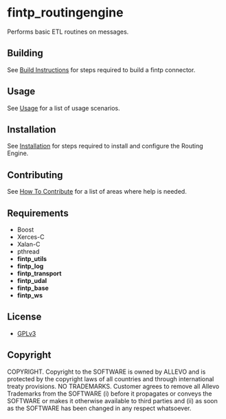 fintp_routingengine
===================

Performs basic ETL routines on messages.

Building
-----
See [Build Instructions](https://github.com/FinTP/fintp_routingengine/wiki/Build-instructions) for steps required to build a fintp connector.

Usage
-----
See [Usage](https://github.com/FinTP/fintp_routingengine/wiki/Usage) for a list of usage scenarios.

Installation
-----
See [Installation](https://github.com/FinTP/fintp_routingengine/wiki/Installation) for steps required to install and configure the Routing Engine.

Contributing
-----
See [How To Contribute](http://www.fintp.org/how-to-contribute) for a list of areas where help is needed.

Requirements
------------
- Boost
- Xerces-C
- Xalan-C
- pthread
- **fintp_utils**
- **fintp_log**
- **fintp_transport**
- **fintp_udal**
- **fintp_base**
- **fintp_ws**

License
-------
- [GPLv3](http://www.gnu.org/licenses/gpl-3.0.html)

Copyright
-------
COPYRIGHT.  Copyright to the SOFTWARE is owned by ALLEVO and is protected by the copyright laws of all countries and through international treaty provisions. 
NO TRADEMARKS.  Customer agrees to remove all Allevo Trademarks from the SOFTWARE (i) before it propagates or conveys the SOFTWARE or makes it otherwise available to third parties and (ii) as soon as the SOFTWARE has been changed in any respect whatsoever. 
